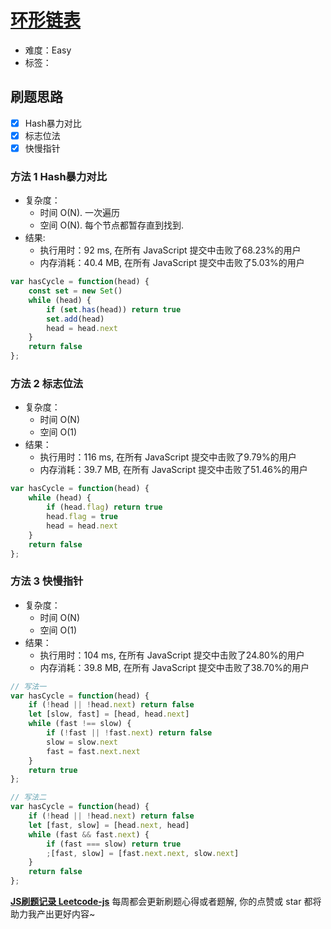 # [环形链表](https://leetcode-cn.com/problems/linked-list-cycle/)

- 难度：Easy
- 标签：

## 刷题思路

- [x] Hash暴力对比
- [x] 标志位法
- [x] 快慢指针

### 方法 1 Hash暴力对比

- 复杂度：
    - 时间 O(N). 一次遍历
    - 空间 O(N). 每个节点都暂存直到找到.
- 结果:
    - 执行用时：92 ms, 在所有 JavaScript 提交中击败了68.23%的用户
    - 内存消耗：40.4 MB, 在所有 JavaScript 提交中击败了5.03%的用户

``` js
var hasCycle = function(head) {
    const set = new Set()
    while (head) {
        if (set.has(head)) return true
        set.add(head)
        head = head.next
    }
    return false
};
```

### 方法 2 标志位法

- 复杂度：
    - 时间 O(N)
    - 空间 O(1)
- 结果：
    - 执行用时：116 ms, 在所有 JavaScript 提交中击败了9.79%的用户
    - 内存消耗：39.7 MB, 在所有 JavaScript 提交中击败了51.46%的用户

``` js
var hasCycle = function(head) {
    while (head) {
        if (head.flag) return true
        head.flag = true
        head = head.next
    }
    return false
};
```

### 方法 3 快慢指针

- 复杂度：
    - 时间 O(N)
    - 空间 O(1)
- 结果：
    - 执行用时：104 ms, 在所有 JavaScript 提交中击败了24.80%的用户
    - 内存消耗：39.8 MB, 在所有 JavaScript 提交中击败了38.70%的用户

``` js
// 写法一
var hasCycle = function(head) {
    if (!head || !head.next) return false
    let [slow, fast] = [head, head.next]
    while (fast !== slow) {
        if (!fast || !fast.next) return false
        slow = slow.next
        fast = fast.next.next
    }
    return true
};

// 写法二
var hasCycle = function(head) {
    if (!head || !head.next) return false
    let [fast, slow] = [head.next, head]
    while (fast && fast.next) {
        if (fast === slow) return true
        ;[fast, slow] = [fast.next.next, slow.next]
    }
    return false
};
```

**[JS刷题记录 Leetcode-js](https://github.com/Nodreame/leetcode-js)** 每周都会更新刷题心得或者题解, 你的点赞或 star 都将助力我产出更好内容~
